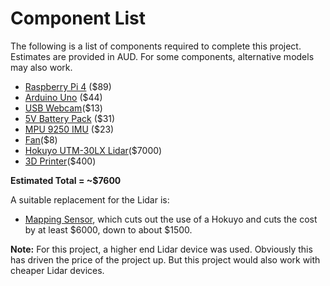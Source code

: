 # Component List

The following is a list of components required to complete this project. Estimates are provided in AUD.
For some components, alternative models may also work.

* [Raspberry Pi 4](https://www.amazon.com.au/Raspberry-Pi-4-2GB-RAM/dp/B07TD42S27/ref=sr_1_6?crid=184PMG8I4IONV&keywords=raspberry+pi+4+4gb&qid=1587800170&s=computers&sprefix=raspberr%2Ccomputers%2C315&sr=1-6) ($89)
* [Arduino Uno](https://www.amazon.com.au/Arduino-A000066-ARDUINO-UNO-R3/dp/B008GRTSV6) ($44)
* [USB Webcam](https://www.amazon.com.au/1080P-Autofocus-Webcam-Camera-Resolving/dp/B08737LV2K?ref_=s9_apbd_oup_hd_bw_b5MWAfL&pf_rd_r=2A036W5905HXZWZKBSD0&pf_rd_p=97662576-cbf4-57a2-a556-6c915736e068&pf_rd_s=merchandised-search-10&pf_rd_t=BROWSE&pf_rd_i=4913411051)($13)
* [5V Battery Pack](https://core-electronics.com.au/usb-battery-pack-2200-mah-capacity-5v-1a-output.html) ($31)
* [MPU 9250 IMU](https://core-electronics.com.au/sparkfun-imu-breakout-mpu-9250.html) ($23)
* [Fan](https://core-electronics.com.au/miniature-5v-cooling-fan-for-raspberry-pi-and-other-computers.html?utm_source=google_shopping&gclid=CjwKCAjwv4_1BRAhEiwAtMDLsnEP0o9JB3dVg6mXlFmkfR6-CI7wFBw4nG5uqDWiB_QEqay00FXDeBoCsYAQAvD_BwE)($8)
* [Hokuyo UTM-30LX Lidar](https://www.robotshop.com/en/hokuyo-utm-03lx-laser-scanning-rangefinder.html)($7000)
* [3D Printer](https://www.amazon.com.au/Comgrow-Creality-Ender-Aluminum-220x220x250mm/dp/B07BR3F9N6/ref=asc_df_B07BR3F9N6/?tag=googleshopdsk-22&linkCode=df0&hvadid=341772799570&hvpos=&hvnetw=g&hvrand=11305869294912506949&hvpone=&hvptwo=&hvqmt=&hvdev=c&hvdvcmdl=&hvlocint=&hvlocphy=9069275&hvtargid=pla-452985168135&psc=1)($400)

**Estimated Total = ~$7600**

A suitable replacement for the Lidar is:

* [Mapping Sensor](https://core-electronics.com.au/slamtec-mapper-m1m1-360-laser-mapping-sensor-tof-20m.html?utm_source=google_shopping&gclid=CjwKCAjwv4_1BRAhEiwAtMDLslmyMLtp9HueBQvOihmjIKKT8ObRMxG8sU-rGKH1RQgaho2MKJS6XhoCuiAQAvD_BwE), which cuts out the use of a Hokuyo and cuts the cost by at least $6000, down to about $1500.

**Note:** For this project, a higher end Lidar device was used. Obviously this has driven the price of the project up. But this project would also work with cheaper Lidar devices.
